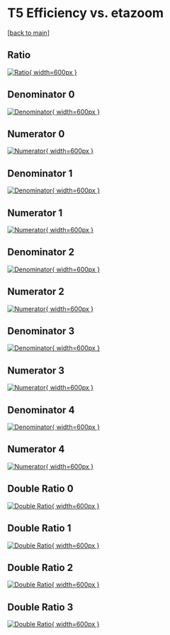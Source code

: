 # T5 Efficiency vs. etazoom

[[back to main](./)]



## Ratio

[![Ratio](../mtv/var/T5_xtr_11_1_eff_etazoom.png){ width=600px }](../mtv/var/T5_xtr_11_1_eff_etazoom.pdf)

## Denominator 0

[![Denominator](../mtv/den/T5_xtr_11_1_eff_etazoom_den0.png){ width=600px }](../mtv/den/T5_xtr_11_1_eff_etazoom_den0.pdf)

## Numerator 0

[![Numerator](../mtv/num/T5_xtr_11_1_eff_etazoom_num0.png){ width=600px }](../mtv/num/T5_xtr_11_1_eff_etazoom_num0.pdf)

## Denominator 1

[![Denominator](../mtv/den/T5_xtr_11_1_eff_etazoom_den1.png){ width=600px }](../mtv/den/T5_xtr_11_1_eff_etazoom_den1.pdf)

## Numerator 1

[![Numerator](../mtv/num/T5_xtr_11_1_eff_etazoom_num1.png){ width=600px }](../mtv/num/T5_xtr_11_1_eff_etazoom_num1.pdf)

## Denominator 2

[![Denominator](../mtv/den/T5_xtr_11_1_eff_etazoom_den2.png){ width=600px }](../mtv/den/T5_xtr_11_1_eff_etazoom_den2.pdf)

## Numerator 2

[![Numerator](../mtv/num/T5_xtr_11_1_eff_etazoom_num2.png){ width=600px }](../mtv/num/T5_xtr_11_1_eff_etazoom_num2.pdf)

## Denominator 3

[![Denominator](../mtv/den/T5_xtr_11_1_eff_etazoom_den3.png){ width=600px }](../mtv/den/T5_xtr_11_1_eff_etazoom_den3.pdf)

## Numerator 3

[![Numerator](../mtv/num/T5_xtr_11_1_eff_etazoom_num3.png){ width=600px }](../mtv/num/T5_xtr_11_1_eff_etazoom_num3.pdf)

## Denominator 4

[![Denominator](../mtv/den/T5_xtr_11_1_eff_etazoom_den4.png){ width=600px }](../mtv/den/T5_xtr_11_1_eff_etazoom_den4.pdf)

## Numerator 4

[![Numerator](../mtv/num/T5_xtr_11_1_eff_etazoom_num4.png){ width=600px }](../mtv/num/T5_xtr_11_1_eff_etazoom_num4.pdf)

## Double Ratio 0

[![Double Ratio](../mtv/ratio/T5_xtr_11_1_eff_etazoom_ratio0.png){ width=600px }](../mtv/ratio/T5_xtr_11_1_eff_etazoom_ratio0.pdf)

## Double Ratio 1

[![Double Ratio](../mtv/ratio/T5_xtr_11_1_eff_etazoom_ratio1.png){ width=600px }](../mtv/ratio/T5_xtr_11_1_eff_etazoom_ratio1.pdf)

## Double Ratio 2

[![Double Ratio](../mtv/ratio/T5_xtr_11_1_eff_etazoom_ratio2.png){ width=600px }](../mtv/ratio/T5_xtr_11_1_eff_etazoom_ratio2.pdf)

## Double Ratio 3

[![Double Ratio](../mtv/ratio/T5_xtr_11_1_eff_etazoom_ratio3.png){ width=600px }](../mtv/ratio/T5_xtr_11_1_eff_etazoom_ratio3.pdf)

